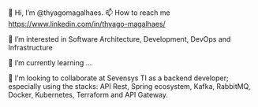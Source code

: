 👋 Hi, I’m @thyagomagalhaes. 📫 How to reach me https://www.linkedin.com/in/thyago-magalhaes/

👀 I’m interested in Software Architecture, Development, DevOps and Infrastructure

🌱 I’m currently learning ...

💞️ I'm looking to collaborate at Sevensys TI as a backend developer; especially using the stacks: API Rest, Spring ecosystem, Kafka, RabbitMQ, Docker, Kubernetes, Terraform and API Gateway.



<!---
thyagomagalhaes/thyagomagalhaes is a ✨ special ✨ repository because its `README.md` (this file) appears on your GitHub profile.
You can click the Preview link to take a look at your changes.
--->
